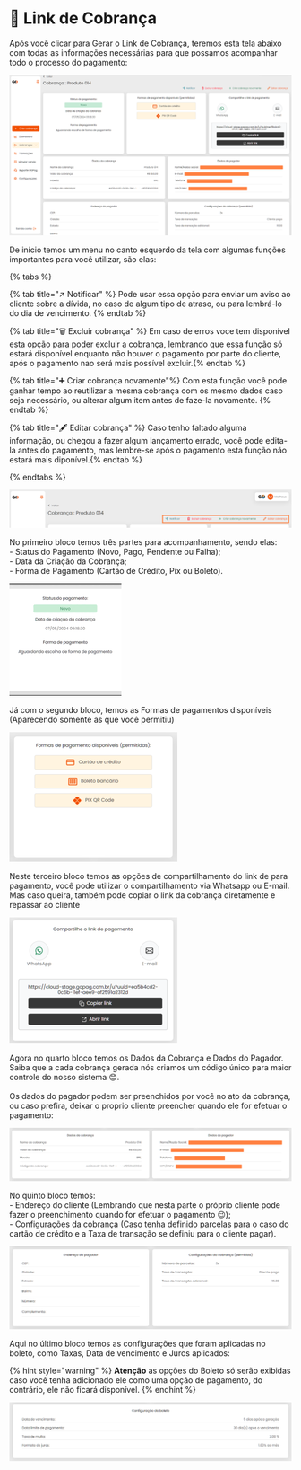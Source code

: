 # 🛒 Link de Cobrança


<p>Após você clicar para Gerar o Link de Cobrança, teremos esta tela abaixo com todas as informações necessárias para que possamos acompanhar todo o processo do pagamento:</p>

![criar_cobranca_gerar_link](/assets/prints/criar_cobranca_gerar_link.png)

<p>De início temos um menu no canto esquerdo da tela com algumas funções importantes para você utilizar, são elas:<br>

{% tabs %}

{% tab title="↗️ Notificar" %} Pode usar essa opção para enviar um aviso ao cliente sobre a dívida, no caso de algum tipo de atraso, ou para lembrá-lo do dia de vencimento. {% endtab %}

{% tab title="🗑️ Excluir cobrança" %} Em caso de erros voce tem disponível esta opção para poder excluir a cobrança, lembrando que essa função só estará disponível enquanto não houver o pagamento por parte do cliente, após o pagamento nao será mais possível excluir.{% endtab %}

{% tab title="➕ Criar cobrança novamente"%} Com esta função você pode ganhar tempo ao reutilizar a mesma cobrança com os mesmo dados caso seja necessário, ou alterar algum item antes de faze-la novamente. {% endtab %}

{% tab title="🖋️ Editar cobrança" %} Caso tenho faltado alguma informação, ou chegou a fazer algum lançamento errado, você pode edita-la antes do pagamento, mas lembre-se após o pagamento esta função não estará mais diponível.{% endtab %}

{% endtabs %}

</p>

![criar_cobranca_menu_cabecalho](/assets/prints/criar_cobranca_menu_cabecalho.png)

<p>No primeiro bloco temos três partes para acompanhamento, sendo elas:<br>
    - Status do Pagamento (Novo, Pago, Pendente ou Falha);<br>
    - Data da Criação da Cobrança;<br>
    - Forma de Pagamento (Cartão de Crédito, Pix ou Boleto).<br></p>

![criar_cobranca_bloco_1](/assets/prints/criar_cobranca_bloco_1.gif)

<p>Já com o segundo bloco, temos as Formas de pagamentos disponíveis (Aparecendo somente as que você permitiu) </p>

![criar_cobranca_bloco_2](/assets/prints/criar_cobranca_bloco_2.png)

<p>Neste terceiro bloco temos as opções de compartilhamento do link de para pagamento, você pode utilizar o compartilhamento via Whatsapp ou E-mail. Mas caso queira, também pode copiar o link da cobrança diretamente e repassar ao cliente</p>

![criar_cobranca_bloco_3](/assets/prints/criar_cobranca_bloco_3.png)

<p>Agora no quarto bloco temos os Dados da Cobrança e Dados do Pagador. Saiba que a cada cobrança gerada nós criamos um código único para maior controle do nosso sistema 😊.<br><br>
Os dados do pagador podem ser preenchidos por você no ato da cobrança, ou caso prefira, deixar o proprio cliente preencher quando ele for efetuar o pagamento:</p>

![criar_cobranca_bloco_4](/assets/prints/criar_cobranca_bloco_4.png)

<p>No quinto bloco temos:<br>
    - Endereço do cliente (Lembrando que nesta parte o próprio cliente pode fazer o preenchimento quando for efetuar o pagamento 😉);<br>
    - Configurações da cobrança (Caso tenha definido parcelas para o caso do cartão de crédito e a Taxa de transação se definiu para o cliente pagar).<br></p>

![criar_cobranca_bloco_5](/assets/prints/criar_cobranca_bloco_5.png)

<p>Aqui no último bloco temos as configurações que foram aplicadas no boleto, como Taxas, Data de vencimento e Juros aplicados:</p>


 {% hint style="warning" %}
**Atenção**  as opções do Boleto só serão exibidas caso você tenha adicionado ele como uma opção de pagamento, do contrário, ele não ficará disponível.
{% endhint %}

![criar_cobranca_bloco_6](/assets/prints/criar_cobranca_bloco_6.png)
